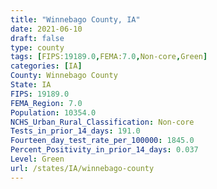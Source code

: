 ```yaml
---
title: "Winnebago County, IA"
date: 2021-06-10
draft: false
type: county
tags: [FIPS:19189.0,FEMA:7.0,Non-core,Green]
categories: [IA]
County: Winnebago County
State: IA
FIPS: 19189.0
FEMA_Region: 7.0
Population: 10354.0
NCHS_Urban_Rural_Classification: Non-core
Tests_in_prior_14_days: 191.0
Fourteen_day_test_rate_per_100000: 1845.0
Percent_Positivity_in_prior_14_days: 0.037
Level: Green
url: /states/IA/winnebago-county
---
```



